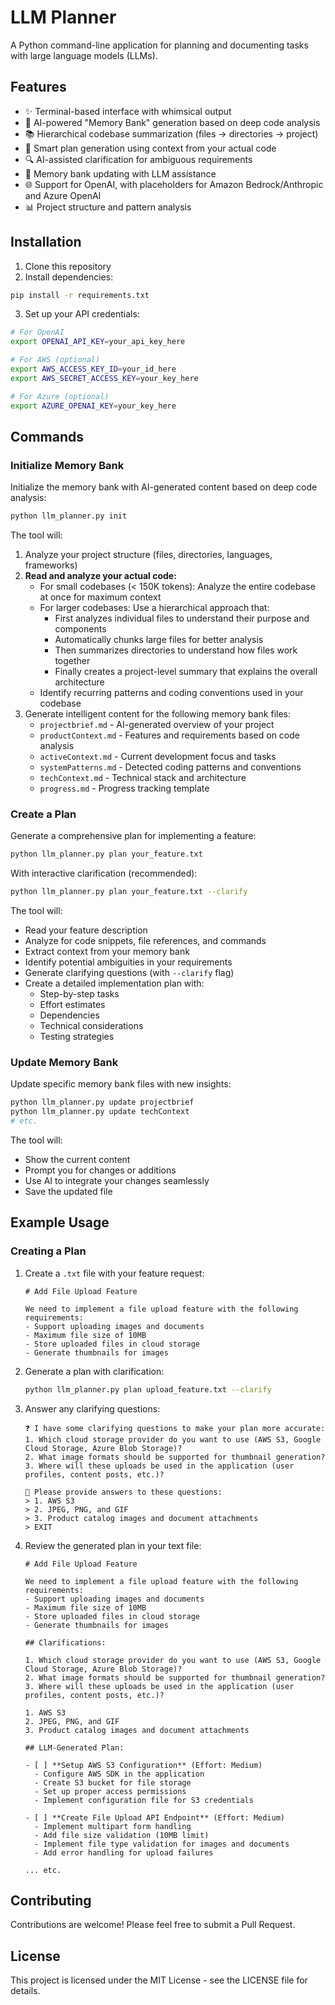 # LLM Planner

A Python command-line application for planning and documenting tasks with large language models (LLMs).

## Features

- ✨ Terminal-based interface with whimsical output
- 🧠 AI-powered "Memory Bank" generation based on deep code analysis
- 📚 Hierarchical codebase summarization (files → directories → project)
- 📝 Smart plan generation using context from your actual code
- 🔍 AI-assisted clarification for ambiguous requirements
- 🔄 Memory bank updating with LLM assistance
- 🌐 Support for OpenAI, with placeholders for Amazon Bedrock/Anthropic and Azure OpenAI
- 📊 Project structure and pattern analysis

## Installation

1. Clone this repository
2. Install dependencies:

```bash
pip install -r requirements.txt
```

3. Set up your API credentials:

```bash
# For OpenAI
export OPENAI_API_KEY=your_api_key_here

# For AWS (optional)
export AWS_ACCESS_KEY_ID=your_id_here
export AWS_SECRET_ACCESS_KEY=your_key_here

# For Azure (optional)
export AZURE_OPENAI_KEY=your_key_here
```

## Commands

### Initialize Memory Bank

Initialize the memory bank with AI-generated content based on deep code analysis:

```bash
python llm_planner.py init
```

The tool will:
1. Analyze your project structure (files, directories, languages, frameworks)
2. **Read and analyze your actual code:**
   - For small codebases (< 150K tokens): Analyze the entire codebase at once for maximum context
   - For larger codebases: Use a hierarchical approach that:
     - First analyzes individual files to understand their purpose and components
     - Automatically chunks large files for better analysis
     - Then summarizes directories to understand how files work together
     - Finally creates a project-level summary that explains the overall architecture
   - Identify recurring patterns and coding conventions used in your codebase
3. Generate intelligent content for the following memory bank files:
   - `projectbrief.md` - AI-generated overview of your project
   - `productContext.md` - Features and requirements based on code analysis
   - `activeContext.md` - Current development focus and tasks
   - `systemPatterns.md` - Detected coding patterns and conventions
   - `techContext.md` - Technical stack and architecture
   - `progress.md` - Progress tracking template

### Create a Plan

Generate a comprehensive plan for implementing a feature:

```bash
python llm_planner.py plan your_feature.txt
```

With interactive clarification (recommended):

```bash
python llm_planner.py plan your_feature.txt --clarify
```

The tool will:
- Read your feature description
- Analyze for code snippets, file references, and commands
- Extract context from your memory bank
- Identify potential ambiguities in your requirements
- Generate clarifying questions (with `--clarify` flag)
- Create a detailed implementation plan with:
  - Step-by-step tasks
  - Effort estimates
  - Dependencies
  - Technical considerations
  - Testing strategies

### Update Memory Bank

Update specific memory bank files with new insights:

```bash
python llm_planner.py update projectbrief
python llm_planner.py update techContext
# etc.
```

The tool will:
- Show the current content
- Prompt you for changes or additions
- Use AI to integrate your changes seamlessly
- Save the updated file

## Example Usage

### Creating a Plan

1. Create a `.txt` file with your feature request:
   ```
   # Add File Upload Feature

   We need to implement a file upload feature with the following requirements:
   - Support uploading images and documents
   - Maximum file size of 10MB
   - Store uploaded files in cloud storage
   - Generate thumbnails for images
   ```

2. Generate a plan with clarification:
   ```bash
   python llm_planner.py plan upload_feature.txt --clarify
   ```

3. Answer any clarifying questions:
   ```
   ❓ I have some clarifying questions to make your plan more accurate:
   1. Which cloud storage provider do you want to use (AWS S3, Google Cloud Storage, Azure Blob Storage)?
   2. What image formats should be supported for thumbnail generation?
   3. Where will these uploads be used in the application (user profiles, content posts, etc.)?

   📝 Please provide answers to these questions:
   > 1. AWS S3
   > 2. JPEG, PNG, and GIF
   > 3. Product catalog images and document attachments
   > EXIT
   ```

4. Review the generated plan in your text file:
   ```
   # Add File Upload Feature
   
   We need to implement a file upload feature with the following requirements:
   - Support uploading images and documents
   - Maximum file size of 10MB
   - Store uploaded files in cloud storage
   - Generate thumbnails for images
   
   ## Clarifications:
   
   1. Which cloud storage provider do you want to use (AWS S3, Google Cloud Storage, Azure Blob Storage)?
   2. What image formats should be supported for thumbnail generation?
   3. Where will these uploads be used in the application (user profiles, content posts, etc.)?
   
   1. AWS S3
   2. JPEG, PNG, and GIF
   3. Product catalog images and document attachments
   
   ## LLM-Generated Plan:
   
   - [ ] **Setup AWS S3 Configuration** (Effort: Medium)
     - Configure AWS SDK in the application
     - Create S3 bucket for file storage
     - Set up proper access permissions
     - Implement configuration file for S3 credentials
   
   - [ ] **Create File Upload API Endpoint** (Effort: Medium)
     - Implement multipart form handling
     - Add file size validation (10MB limit)
     - Implement file type validation for images and documents
     - Add error handling for upload failures
   
   ... etc.
   ```

## Contributing

Contributions are welcome! Please feel free to submit a Pull Request.

## License

This project is licensed under the MIT License - see the LICENSE file for details.